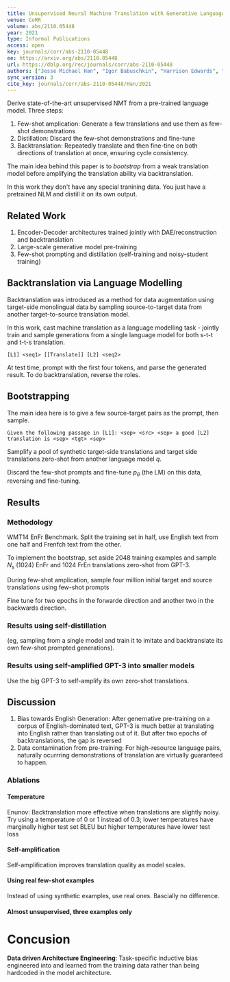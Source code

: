 ```yaml
---
title: Unsupervised Neural Machine Translation with Generative Language Models Only.
venue: CoRR
volume: abs/2110.05448
year: 2021
type: Informal Publications
access: open
key: journals/corr/abs-2110-05448
ee: https://arxiv.org/abs/2110.05448
url: https://dblp.org/rec/journals/corr/abs-2110-05448
authors: ["Jesse Michael Han", "Igor Babuschkin", "Harrison Edwards", "Arvind Neelakantan", "Tao Xu", "Stanislas Polu", "Alex Ray", "Pranav Shyam", "Aditya Ramesh", "Alec Radford", "Ilya Sutskever"]
sync_version: 3
cite_key: journals/corr/abs-2110-05448/Han/2021
---
```


Derive state-of-the-art unsupervised NMT from a pre-trained language model. Three steps:

1. Few-shot amplication: Generate a few translations and use them as few-shot demonstrations
2. Distillation: Discard the few-shot demonstrations and fine-tune
3. Backtranslation: Repeatedly translate and then fine-tine on both directions of translation at once, ensuring cycle consistency.


The main idea behind this paper is to *bootstrap* from a weak translation model  before amplifying the translation ability via backtranslation.

In this work they don't have any special tranining data. You just have a pretrained NLM and distill it on its own output.


## Related Work

1. Encoder-Decoder architectures trained jointly with DAE/reconstruction and backtranslation
2. Large-scale generative model pre-training
3. Few-shot prompting and distillation (self-training and noisy-student training)


## Backtranslation via Language Modelling

Backtranslation was introduced as a method for data augmentation using target-side monolingual data by sampling source-to-target data from another target-to-source translation model.

In this work, cast machine translation as a language modelling task - jointly train and sample generations from a single language model for both s-t-t and t-t-s translation.

```
[L1] <seq1> [[Translate]] [L2] <seq2>
```

At test time, prompt with the first four tokens, and parse the generated result. To do backtranslation, reverse the roles.

## Bootstrapping

The main idea here is to give a few source-target pairs as the prompt, then sample.

```
Given the following passage in [L1]: <sep> <src> <sep> a good [L2] translation is <sep> <tgt> <sep>
```

Samplify a pool of synthetic target-side translations and target side translations zero-shot from another language model $q$.

Discard the few-shot prompts and fine-tune $p_{\theta}$ (the LM) on this data, reversing and fine-tuning.

## Results

### Methodology

WMT14 EnFr Benchmark. Split the training set in half, use English text from one half and Frenfch text from the other.

To implement the bootstrap, set aside 2048 training examples and sample $N_s$  (1024) EnFr and 1024 FrEn  translations zero-shot from GPT-3.

During few-shot amplication, sample four million initial target and source translations using few-shot prompts

Fine tune for two epochs in the forwarde direction and another two in the backwards direction.

### Results using self-distillation

(eg, sampling from a single model and train it to imitate and backtranslate its own few-shot prompted generations).

### Results using self-amplified GPT-3 into smaller models

Use the big GPT-3 to self-amplify its own zero-shot translations.

## Discussion

1. Bias towards English Generation: After genernative pre-training on a corpus of English-dominated text, GPT-3 is much better at translating into English rather than translating out of it. But after two epochs of backtranslations, the gap is reversed
3. Data contamination from pre-training: For high-resource language pairs, naturally ocurrring demonstrations of translation are virtually guaranteed to happen.


### Ablations

#### Temperature

Enunov: Backtranslation more effective when translations are slightly noisy. Try using a temperature of 0 or 1 instead of 0.3; lower temperatures have marginally higher test set BLEU but higher temperatures have lower test loss

#### Self-amplification

Self-amplification improves translation quality as model scales.

#### Using real few-shot examples

Instead of using synthetic examples, use real ones. Bascially no difference.

#### Almost unsupervised, three examples only

# Concusion

**Data driven Architecture Engineering**: Task-specific inductive bias engineered into and learned from the training data rather than being hardcoded in the model architecture.